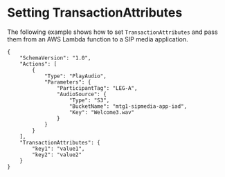 # Setting TransactionAttributes<a name="set-trans-attributes"></a>

The following example shows how to set `TransactionAttributes` and pass them from an AWS Lambda function to a SIP media application\.

```
{
    "SchemaVersion": "1.0",
    "Actions": [
        {
            "Type": "PlayAudio",
            "Parameters": {
                "ParticipantTag": "LEG-A",
                "AudioSource": {
                    "Type": "S3",
                    "BucketName": "mtg1-sipmedia-app-iad",
                    "Key": "Welcome3.wav"
                }
            }
        }
    ],
    "TransactionAttributes": {
        "key1": "value1",
        "key2": "value2"
    }
}
```